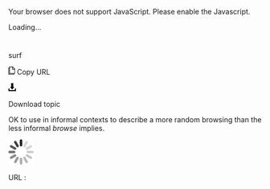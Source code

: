 Your browser does not support JavaScript. Please enable the Javascript.

Loading...

# 

surf

![Copy URL](media/surf/Copy.png)
Copy URL

![Download](media/surf/Download.png)

Download topic

OK to use in informal contexts to describe a more random browsing than the less informal *browse* implies. 

![In progress](media/surf/activity-large.gif)

URL :
